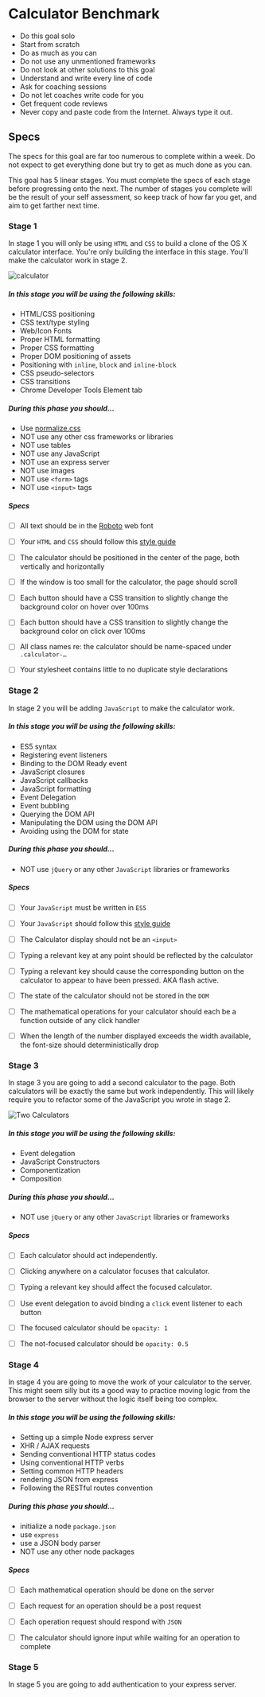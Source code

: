 # Calculator Benchmark

- Do this goal solo
- Start from scratch
- Do as much as you can
- Do not use any unmentioned frameworks
- Do not look at other solutions to this goal
- Understand and write every line of code
- Ask for coaching sessions
- Do not let coaches write code for you
- Get frequent code reviews
- Never copy and paste code from the Internet. Always type it out.


## Specs

The specs for this goal are far too numerous to complete within a week. Do not expect to get everything done but try to get as much done as you can.

This goal has 5 linear stages. You must complete the specs of each stage before progressing onto the next. The number of stages you complete will be the result of your self assessment, so keep track of how far you get, and aim to get farther next time.


### Stage 1

In stage 1 you will only be using `HTML` and `CSS` to build a clone of the OS X calculator interface. You're only building the interface in this stage. You'll make the calculator work in stage 2.

![calculator](./calculator-in-browser.png)

##### In this stage you will be using the following skills:

- HTML/CSS positioning
- CSS text/type styling
- Web/Icon Fonts
- Proper HTML formatting
- Proper CSS formatting
- Proper DOM positioning of assets
- Positioning with `inline`, `block` and `inline-block`
- CSS pseudo-selectors
- CSS transitions
- Chrome Developer Tools Element tab

##### During this phase you should…

- Use [normalize.css](https://necolas.github.io/normalize.css/)
- NOT use any other css frameworks or libraries
- NOT use tables
- NOT use any JavaScript
- NOT use an express server
- NOT use images
- NOT use `<form>` tags
- NOT use `<input>` tags

##### Specs

- [ ] All text should be in the [Roboto](https://fonts.google.com/specimen/Roboto) web font
- [ ] Your `HTML` and `CSS` should follow this [style guide](https://google.github.io/styleguide/htmlcssguide.xml)
- [ ] The calculator should be positioned in the center of the page, both vertically and horizontally
- [ ] If the window is too small for the calculator, the page should scroll
- [ ] Each button should have a CSS transition to slightly change the background color on hover over 100ms
- [ ] Each button should have a CSS transition to slightly change the background color on click over 100ms
- [ ] All class names re: the calculator should be name-spaced under `.calculator-…`
- [ ] Your stylesheet contains little to no duplicate style declarations



### Stage 2

In stage 2 you will be adding `JavaScript` to make the calculator work.

##### In this stage you will be using the following skills:

- ES5 syntax
- Registering event listeners
- Binding to the DOM Ready event
- JavaScript closures
- JavaScript callbacks
- JavaScript formatting
- Event Delegation
- Event bubbling
- Querying the DOM API
- Manipulating the DOM using the DOM API
- Avoiding using the DOM for state


##### During this phase you should…

- NOT use `jQuery` or any other `JavaScript` libraries or frameworks

##### Specs

- [ ] Your `JavaScript` must be written in `ES5`
- [ ] Your `JavaScript` should follow this [style guide](https://google.github.io/styleguide/jsguide.html)
- [ ] The Calculator display should not be an `<input>`
- [ ] Typing a relevant key at any point should be reflected by the calculator
- [ ] Typing a relevant key should cause the corresponding button on the calculator to appear to have been pressed. AKA flash active.
- [ ] The state of the calculator should not be stored in the `DOM`
- [ ] The mathematical operations for your calculator should each be a function outside of any click handler
- [ ] When the length of the number displayed exceeds the width available, the font-size should deterministically drop


### Stage 3

In stage 3 you are going to add a second calculator to the page. Both calculators will be exactly the same but work independently. This will likely require you to refactor some of the JavaScript you wrote in stage 2.


![Two Calculators](./two-calculators-in-browser.png)

##### In this stage you will be using the following skills:

- Event delegation
- JavaScript Constructors
- Componentization
- Composition

##### During this phase you should…

- NOT use `jQuery` or any other `JavaScript` libraries or frameworks

##### Specs

- [ ] Each calculator should act independently.
- [ ] Clicking anywhere on a calculator focuses that calculator.
- [ ] Typing a relevant key should affect the focused calculator.
- [ ] Use event delegation to avoid binding a `click` event listener to each button
- [ ] The focused calculator should be `opacity: 1`
- [ ] The not-focused calculator should be `opacity: 0.5`


### Stage 4

In stage 4 you are going to move the work of your calculator to the server. This might seem silly but its a good way to practice moving logic from the browser to the server without the logic itself being too complex.


##### In this stage you will be using the following skills:

- Setting up a simple Node express server
- XHR / AJAX requests
- Sending conventional HTTP status codes
- Using conventional HTTP verbs
- Setting common HTTP headers
- rendering JSON from express
- Following the RESTful routes convention

##### During this phase you should…

- initialize a node `package.json`
- use `express`
- use a JSON body parser
- NOT use any other node packages


##### Specs

- [ ] Each mathematical operation should be done on the server
- [ ] Each request for an operation should be a post request
- [ ] Each operation request should respond with `JSON`
- [ ] The calculator should ignore input while waiting for an operation to complete



### Stage 5


In stage 5 you are going to add authentication to your express server.





